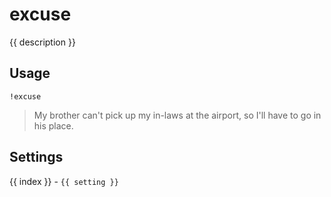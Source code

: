 # excuse

<script setup>
import { settings as s } from "../../settings/excuse.js"
const { description, ...settings } = s
</script>

{{ description }}

## Usage

`!excuse`

> My brother can't pick up my in-laws at the airport, so I'll have to go in his place. 

## Settings
<div v-for="(setting, index) in settings">
{{ index }} - <code>{{ setting }}</code>
</div>
